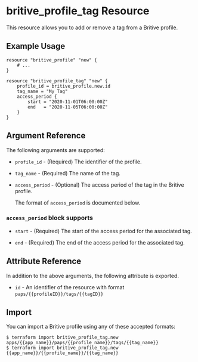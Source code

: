 # britive_profile_tag Resource

This resource allows you to add or remove a tag from a Britive profile.

## Example Usage

```hcl
resource "britive_profile" "new" {
    # ...
}

resource "britive_profile_tag" "new" {
    profile_id = britive_profile.new.id
    tag_name = "My Tag"
    access_period {
        start = "2020-11-01T06:00:00Z"
        end   = "2020-11-05T06:00:00Z"
    }
}
```

## Argument Reference

The following arguments are supported:

* `profile_id` - (Required) The identifier of the profile.

* `tag_name` - (Required) The name of the tag.

* `access_period` - (Optional) The access period of the tag in the Britive profile.

  The format of `access_period` is documented below.

### `access_period` block supports

* `start` - (Required) The start of the access period for the associated tag.

* `end` - (Required) The end of the access period for the associated tag.

## Attribute Reference

In addition to the above arguments, the following attribute is exported.

* `id` - An identifier of the resource with format `paps/{{profileID}}/tags/{{tagID}}`

## Import

You can import a Britive profile using any of these accepted formats:

```SH
$ terraform import britive_profile_tag.new apps/{{app_name}}/paps/{{profile_name}}/tags/{{tag_name}}
$ terraform import britive_profile_tag.new {{app_name}}/{{profile_name}}/{{tag_name}}
```